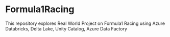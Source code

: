 # Formula1Racing
This repository explores Real World Project on Formula1 Racing using Azure Databricks, Delta Lake, Unity Catalog, Azure Data Factory
